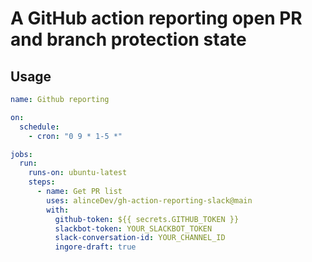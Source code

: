 # A GitHub action reporting open PR and branch protection state

## Usage

```yaml
name: Github reporting

on:
  schedule:
    - cron: "0 9 * 1-5 *"

jobs:
  run:
    runs-on: ubuntu-latest
    steps:
      - name: Get PR list
        uses: alinceDev/gh-action-reporting-slack@main
        with:
          github-token: ${{ secrets.GITHUB_TOKEN }}
          slackbot-token: YOUR_SLACKBOT_TOKEN
          slack-conversation-id: YOUR_CHANNEL_ID
          ingore-draft: true

```
